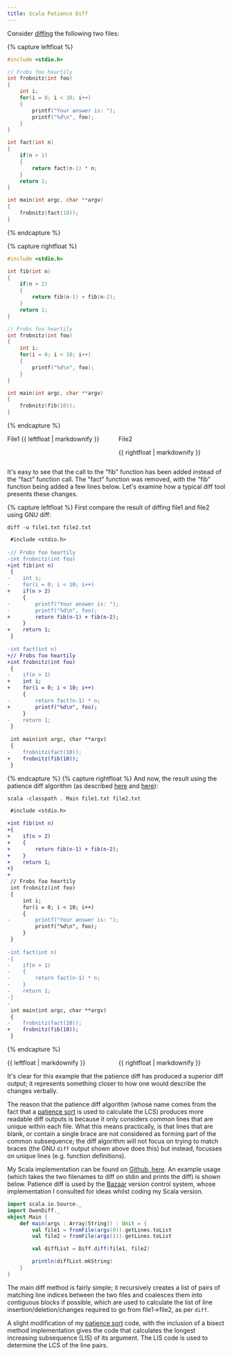 ```yaml
---
title: Scala Patience Diff
---
```

Consider [diffing][diff] the following two files:

{% capture leftfloat %}
```c
#include <stdio.h>

// Frobs foo heartily
int frobnitz(int foo)
{
    int i;
    for(i = 0; i < 10; i++)
    {
        printf("Your answer is: ");
        printf("%d\n", foo);
    }
}

int fact(int n)
{
    if(n > 1)
    {
        return fact(n-1) * n;
    }
    return 1;
}

int main(int argc, char **argv)
{
    frobnitz(fact(10));
}
```
{% endcapture %}

{% capture rightfloat %}
```c
#include <stdio.h>

int fib(int n)
{
    if(n > 2)
    {
        return fib(n-1) + fib(n-2);
    }
    return 1;
}

// Frobs foo heartily
int frobnitz(int foo)
{
    int i;
    for(i = 0; i < 10; i++)
    {
        printf("%d\n", foo);
    }
}

int main(int argc, char **argv)
{
    frobnitz(fib(10));
}                        
```
{% endcapture %}

<div style="width: 49%; float: left;" markdown="1">
File1
{{ leftfloat | markdownify }}
</div>

<div style="width: 49%; float: right;" markdown="1">
File2

{{ rightfloat | markdownify }}
</div>

<div style="width: 100%; clear: both;"></div>

It's easy to see that the call to the "fib" function has been added instead of
the "fact" function call. The "fact" function was removed, with the "fib"
function being added a few lines below.  Let's examine how a typical diff tool
presents these changes.

{% capture leftfloat %}
First compare the result of diffing file1 and file2 using GNU diff:  

`diff -u file1.txt file2.txt`  
    
```diff
 #include <stdio.h>
 
-// Frobs foo heartily
-int frobnitz(int foo)
+int fib(int n)
 {
-    int i;
-    for(i = 0; i < 10; i++)
+    if(n > 2)
     {
-        printf("Your answer is: ");
-        printf("%d\n", foo);
+        return fib(n-1) + fib(n-2);
     }
+    return 1;
 }
 
-int fact(int n)
+// Frobs foo heartily
+int frobnitz(int foo)
 {
-    if(n > 1)
+    int i;
+    for(i = 0; i < 10; i++)
     {
-        return fact(n-1) * n;
+        printf("%d\n", foo);
     }
-    return 1;
 }
 
 int main(int argc, char **argv)
 {
-    frobnitz(fact(10));
+    frobnitz(fib(10));
 }
```
{% endcapture %}
{% capture rightfloat %}
And now, the result using the patience diff algorithm (as described
[here][diff1] and [here][diff2]):  

`scala -classpath . Main file1.txt file2.txt`

```diff
 #include <stdio.h>
 
+int fib(int n)
+{
+    if(n > 2)
+    {
+        return fib(n-1) + fib(n-2);
+    }
+    return 1;
+}
+
 // Frobs foo heartily
 int frobnitz(int foo)
 {
     int i;
     for(i = 0; i < 10; i++)
     {
-        printf("Your answer is: ");
         printf("%d\n", foo);
     }
 }
 
-int fact(int n)
-{
-    if(n > 1)
-    {
-        return fact(n-1) * n;
-    }
-    return 1;
-}
-
 int main(int argc, char **argv)
 {
-    frobnitz(fact(10));
+    frobnitz(fib(10));
 }
```
[diff1]: http://bramcohen.livejournal.com/73318.html
[diff2]: http://alfedenzo.livejournal.com/170301.html
{% endcapture %}

<div style="width: 49%; float: left;" markdown="1">
{{ leftfloat | markdownify }}
</div>

<div style="width: 49%; float: right;" markdown="1">
{{ rightfloat | markdownify }}
</div>

<div style="width: 100%; clear: both;"></div>

It's clear for this example that the patience diff has produced a superior diff
output; it represents something closer to how one would describe the changes
verbally.

The reason that the patience diff algorithm (whose name comes from the fact
that a [patience sort][patience] is used to calculate the LCS) produces more
readable diff outputs is because it only considers common lines that are unique
within each file. What this means practically, is that lines that are blank, or
contain a single brace are not considered as forming part of the common
subsequence; the diff algorithm will not focus on trying to match braces (the
GNU `diff` output shown above does this) but instead, focusses on unique lines
(e.g.  function definitions).

My Scala implementation can be found on [Github, here][github_link]. An example
usage (which takes the two filenames to diff on stdin and prints the diff) is
shown below. Patience diff is used by the [Bazaar][bazaar] version control
system, whose implementation I consulted for ideas whilst coding my Scala
version.

```scala
import scala.io.Source._
import OwenDiff._
object Main {
    def main(args : Array[String]) : Unit = {
    	val file1 = fromFile(args(0)).getLines.toList
    	val file2 = fromFile(args(1)).getLines.toList

        val diffList = Diff.diff(file1, file2)

        println(diffList.mkString)
    }
}
```

The main diff method is fairly simple; it recursively creates a list of pairs
of matching line indices between the two files and coalesces them into
contiguous blocks if possible, which are used to calculate the list of line
insertion/deletion/changes required to go from file1->file2, as per `diff`. 

A slight modification of my [patience sort][patience_impl] code, with the
inclusion of a bisect method implementation gives the code that calculates the
longest increasing subsequence (LIS) of its argument. The LIS code is used to
determine the LCS of the line pairs. 

[diff]: http://en.wikipedia.org/wiki/Diff
[patience]: http://en.wikipedia.org/wiki/Patience_sorting
[github_link]: https://github.com/owst/Scala-Patience-Diff
[bazaar]: http://bazaar.canonical.com/en/
[patience_impl]: /blog/2010/11/29/scala-patience-sort.html

